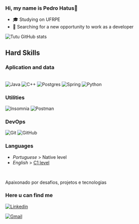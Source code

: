 ### Hi, my name is Pedro Hatus🌊
<ul dir="auto">
<li>🎓 Studying on UFRPE</li>
<li>💼 Searching for a new opportunity to work as a developer</li>
</li>
</ul>


![Tutu GitHub stats](https://github-readme-stats.vercel.app/api?username=Hratus&show_icons=true&theme=radical)
## Hard Skills
### Aplication and data

<div style="display: inline_block"><br/>
  
  <img alt="Java" align="center" src="https://img.shields.io/badge/Java-ED8B00?style=for-the-badge&logo=openjdk&logoColor=white" />
  <img alt="C++" align="center" src="https://img.shields.io/badge/C%2B%2B-00599C?style=for-the-badge&logo=c%2B%2B&logoColor=white" />
  <img alt="Postgres" align="center" src="https://img.shields.io/badge/PostgreSQL-316192?style=for-the-badge&logo=postgresql&logoColor=white" />
  <img alt="Spring" align="center" src="https://img.shields.io/badge/Spring-6DB33F?style=for-the-badge&logo=spring&logoColor=white" />
  <img alt="Python" align="center" src="https://img.shields.io/badge/Python-14354C?style=for-the-badge&logo=python&logoColor=white" />

  ### Utilities

  <img src="https://camo.githubusercontent.com/c279ce799396f9873435f8aa225ead928ec7e4907d098d6674a02daf474f52ab/68747470733a2f2f696d672e736869656c64732e696f2f62616467652f2d496e736f6d6e69612d3333333333333f7374796c653d666c6174266c6f676f3d696e736f6d6e6961" alt="Insomnia" data-canonical-src="https://img.shields.io/badge/-Insomnia-333333?style=flat&amp;logo=insomnia" style="max-width: 100%;">
  <img src="https://camo.githubusercontent.com/5ab10d9a0250b69485fbbee21ad68a98d25f4f2dc7e7042650431da749ed4153/68747470733a2f2f696d672e736869656c64732e696f2f62616467652f2d506f73746d616e2d3333333333333f7374796c653d666c6174266c6f676f3d706f73746d616e" alt="Postman" data-canonical-src="https://img.shields.io/badge/-Postman-333333?style=flat&amp;logo=postman" style="max-width: 100%;">

### DevOps

<img src="https://camo.githubusercontent.com/03ffb2569aad0ebb1f6cbf48a97bc02b46b3f93a6503e2f442f77877b0d91b5c/68747470733a2f2f696d672e736869656c64732e696f2f62616467652f2d4769742d3333333333333f7374796c653d666c6174266c6f676f3d676974" alt="Git" data-canonical-src="https://img.shields.io/badge/-Git-333333?style=flat&amp;logo=git" style="max-width: 100%;">
<img src="https://camo.githubusercontent.com/abbb966b6e9da13ae88304c28c53ea42a6ff948f9be2753445f008b0ad7e8f6d/68747470733a2f2f696d672e736869656c64732e696f2f62616467652f2d4769744875622d3333333333333f7374796c653d666c6174266c6f676f3d676974687562" alt="GitHub" data-canonical-src="https://img.shields.io/badge/-GitHub-333333?style=flat&amp;logo=github" style="max-width: 100%;">

### Languages

<ul dir="auto">
<li><em>Portuguese</em> &gt; Native level</li>
<li><em>English</em> &gt; <a href="https://www.efset.org/cert/1B7zUh" rel="nofollow">C1 level</a></li>

</ul><br/>

Apaixonado por desafios, projetos e tecnologias

### Here u can find me

[![Linkedin](https://img.shields.io/badge/LinkedIn-0077B5?style=for-the-badge&logo=linkedin&logoColor=white)](https://www.linkedin.com/in/pedro-hatus-b04b7b1a0/)

[![Gmail](https://img.shields.io/badge/Gmail-D14836?style=for-the-badge&logo=gmail&logoColor=white)](phb.briano@gmail.com)


  
  
  




 
  
</div>
